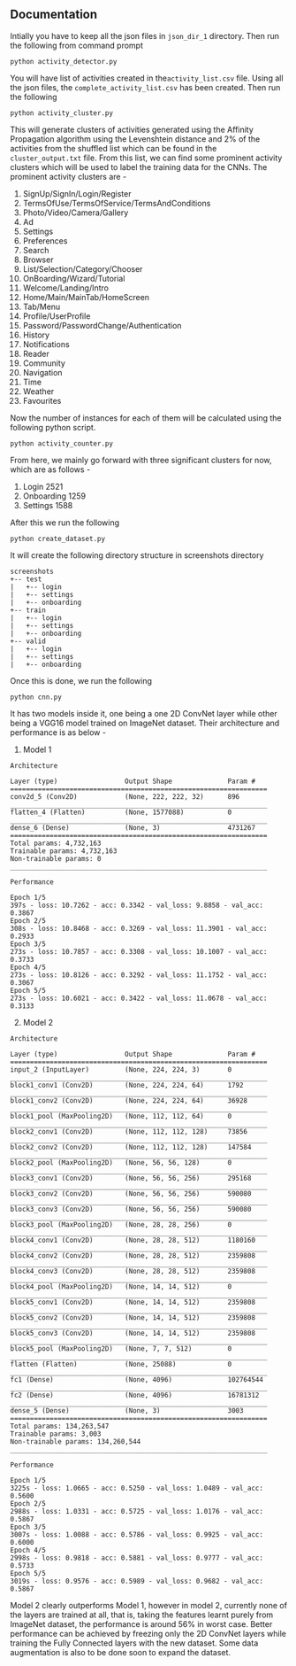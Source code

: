 ## Documentation
Intially you have to keep all the json files in ```json_dir_1``` directory. Then run the following from command prompt
```
python activity_detector.py
```
You will have list of activities created in the```activity_list.csv``` file. Using all the json files, the ```complete_activity_list.csv``` has been created.
Then run the following
```
python activity_cluster.py
```
This will generate clusters of activities generated using the Affinity Propagation algorithm using the Levenshtein distance and 2% of the activities from the shuffled list which can be found in the ```cluster_output.txt``` file.
From this list, we can find some prominent activity clusters which will be used to label the training data for the CNNs. The prominent activity clusters are -
 1. SignUp/SignIn/Login/Register
 2. TermsOfUse/TermsOfService/TermsAndConditions
 3. Photo/Video/Camera/Gallery
 4. Ad
 5. Settings
 6. Preferences
 7. Search
 8. Browser
 9. List/Selection/Category/Chooser
 10. OnBoarding/Wizard/Tutorial
 11. Welcome/Landing/Intro
 12. Home/Main/MainTab/HomeScreen
 13. Tab/Menu
 14. Profile/UserProfile
 15. Password/PasswordChange/Authentication
 16. History
 17. Notifications
 18. Reader
 19. Community
 20. Navigation
 21. Time
 22. Weather
 23. Favourites

Now the number of instances for each of them will be calculated using the following python script.
```
python activity_counter.py
```
From here, we mainly go forward with three significant clusters for now, which are as follows -
 1. Login 2521
 2. Onboarding 1259
 3. Settings 1588
 
After this we run the following
```
python create_dataset.py
```
It will create the following directory structure in screenshots directory
```
screenshots
+-- test
|   +-- login
|   +-- settings
|   +-- onboarding
+-- train
|   +-- login
|   +-- settings
|   +-- onboarding
+-- valid
|   +-- login
|   +-- settings
|   +-- onboarding
```
Once this is done, we run the following
```
python cnn.py
```
It has two models inside it, one being a one 2D ConvNet layer while other being a VGG16 model trained on ImageNet dataset.
Their architecture and performance is as below -
 1. Model 1
 ```
 Architecture 
 
 Layer (type)                 Output Shape              Param #   
=================================================================
conv2d_5 (Conv2D)            (None, 222, 222, 32)      896       
_________________________________________________________________
flatten_4 (Flatten)          (None, 1577088)           0         
_________________________________________________________________
dense_6 (Dense)              (None, 3)                 4731267   
=================================================================
Total params: 4,732,163
Trainable params: 4,732,163
Non-trainable params: 0
_________________________________________________________________

Performance 

Epoch 1/5
397s - loss: 10.7262 - acc: 0.3342 - val_loss: 9.8858 - val_acc: 0.3867
Epoch 2/5
308s - loss: 10.8468 - acc: 0.3269 - val_loss: 11.3901 - val_acc: 0.2933
Epoch 3/5
273s - loss: 10.7857 - acc: 0.3308 - val_loss: 10.1007 - val_acc: 0.3733
Epoch 4/5
273s - loss: 10.8126 - acc: 0.3292 - val_loss: 11.1752 - val_acc: 0.3067
Epoch 5/5
273s - loss: 10.6021 - acc: 0.3422 - val_loss: 11.0678 - val_acc: 0.3133
```
2. Model 2
```
Architecture

Layer (type)                 Output Shape              Param #   
=================================================================
input_2 (InputLayer)         (None, 224, 224, 3)       0         
_________________________________________________________________
block1_conv1 (Conv2D)        (None, 224, 224, 64)      1792      
_________________________________________________________________
block1_conv2 (Conv2D)        (None, 224, 224, 64)      36928     
_________________________________________________________________
block1_pool (MaxPooling2D)   (None, 112, 112, 64)      0         
_________________________________________________________________
block2_conv1 (Conv2D)        (None, 112, 112, 128)     73856     
_________________________________________________________________
block2_conv2 (Conv2D)        (None, 112, 112, 128)     147584    
_________________________________________________________________
block2_pool (MaxPooling2D)   (None, 56, 56, 128)       0         
_________________________________________________________________
block3_conv1 (Conv2D)        (None, 56, 56, 256)       295168    
_________________________________________________________________
block3_conv2 (Conv2D)        (None, 56, 56, 256)       590080    
_________________________________________________________________
block3_conv3 (Conv2D)        (None, 56, 56, 256)       590080    
_________________________________________________________________
block3_pool (MaxPooling2D)   (None, 28, 28, 256)       0         
_________________________________________________________________
block4_conv1 (Conv2D)        (None, 28, 28, 512)       1180160   
_________________________________________________________________
block4_conv2 (Conv2D)        (None, 28, 28, 512)       2359808   
_________________________________________________________________
block4_conv3 (Conv2D)        (None, 28, 28, 512)       2359808   
_________________________________________________________________
block4_pool (MaxPooling2D)   (None, 14, 14, 512)       0         
_________________________________________________________________
block5_conv1 (Conv2D)        (None, 14, 14, 512)       2359808   
_________________________________________________________________
block5_conv2 (Conv2D)        (None, 14, 14, 512)       2359808   
_________________________________________________________________
block5_conv3 (Conv2D)        (None, 14, 14, 512)       2359808   
_________________________________________________________________
block5_pool (MaxPooling2D)   (None, 7, 7, 512)         0         
_________________________________________________________________
flatten (Flatten)            (None, 25088)             0         
_________________________________________________________________
fc1 (Dense)                  (None, 4096)              102764544 
_________________________________________________________________
fc2 (Dense)                  (None, 4096)              16781312  
_________________________________________________________________
dense_5 (Dense)              (None, 3)                 3003      
=================================================================
Total params: 134,263,547
Trainable params: 3,003
Non-trainable params: 134,260,544
_________________________________________________________________

Performance

Epoch 1/5
3225s - loss: 1.0665 - acc: 0.5250 - val_loss: 1.0489 - val_acc: 0.5600
Epoch 2/5
2988s - loss: 1.0331 - acc: 0.5725 - val_loss: 1.0176 - val_acc: 0.5867
Epoch 3/5
3007s - loss: 1.0088 - acc: 0.5786 - val_loss: 0.9925 - val_acc: 0.6000
Epoch 4/5
2998s - loss: 0.9818 - acc: 0.5881 - val_loss: 0.9777 - val_acc: 0.5733
Epoch 5/5
3019s - loss: 0.9576 - acc: 0.5989 - val_loss: 0.9682 - val_acc: 0.5867
```
Model 2 clearly outperforms Model 1, however in model 2, currently none of the layers are trained at all, that is, taking the features learnt purely from ImageNet dataset, the performance is around 56% in worst case. Better performance can be achieved by freezing only the 2D ConvNet layers while training the Fully Connected layers with the new dataset. Some data augmentation is also to be done soon to expand the dataset.


